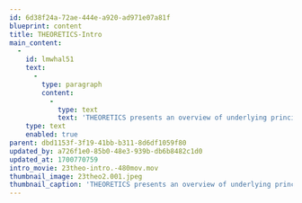 ```yaml
---
id: 6d38f24a-72ae-444e-a920-ad971e07a81f
blueprint: content
title: THEORETICS-Intro
main_content:
  -
    id: lmwhal51
    text:
      -
        type: paragraph
        content:
          -
            type: text
            text: 'THEORETICS presents an overview of underlying principles gleaned from the complexities in the practices of Didactics, Practics, Poetics, and Toetics, and what they have in common. Although abstract in appearance THEORY de-mystifies the complex by classifying principles in action and demonstrating interrelations.'
    type: text
    enabled: true
parent: dbd1153f-3f19-41bb-b311-8d6df1059f80
updated_by: a726f1e0-85b0-48e3-939b-db6b8482c1d0
updated_at: 1700770759
intro_movie: 23theo-intro.-480mov.mov
thumbnail_image: 23theo2.001.jpeg
thumbnail_caption: 'THEORETICS presents an overview of underlying principles gleaned from design practices design education, and experiments with visual language systems. THEORY de-mystifies the complex by classifying principles in action and demonstrating interrelations.'
---
```


